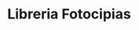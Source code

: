 ---
title: "Libreria Fotocipias"
url: /ciudad-satelite/libreria-fotocipias/
shop: material de oficina
---
